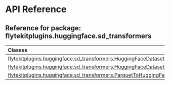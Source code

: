 # API Reference

## Reference for package: flytekitplugins.huggingface.sd_transformers

| Classes  |
| :------------- |
| [flytekitplugins.huggingface.sd_transformers.HuggingFaceDatasetRenderer](flytekitplugins_huggingface_sd_transformers_huggingfacedatasetrenderer) |
| [flytekitplugins.huggingface.sd_transformers.HuggingFaceDatasetToParquetEncodingHandler](flytekitplugins_huggingface_sd_transformers_huggingfacedatasettoparquetencodinghandler) |
| [flytekitplugins.huggingface.sd_transformers.ParquetToHuggingFaceDatasetDecodingHandler](flytekitplugins_huggingface_sd_transformers_parquettohuggingfacedatasetdecodinghandler) |
